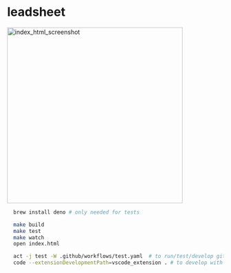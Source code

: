 # leadsheet

<img width="408" alt="index_html_screenshot" src="https://github.com/pje/leadsheet.js/assets/319655/3fd8b4c6-5971-49a5-9f62-e00b275f4163">

```bash
  brew install deno # only needed for tests

  make build
  make test
  make watch
  open index.html

  act -j test -W .github/workflows/test.yaml  # to run/test/develop github actions locally
  code --extensionDevelopmentPath=vscode_extension . # to develop with the (experimental) vscode syntax enabled for *.leadsheet files
```
